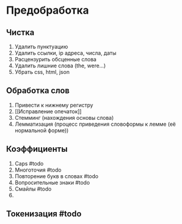 # Предобработка
## Чистка
1. Удалить пунктуацию
2. Удалить ссылки, ip адреса, числа, даты
3. Расцензурить обсценные слова
4. Удалить лишние слова (the, were...)
5. Убрать css, html, json
## Обработка слов
1. Привести к нижнему регистру
2. [[Исправление опечаток]]
3. Стемминг (нахождения основы слова)
4. Лемматизация (процесс приведения словоформы к лемме (её нормальной форме))
## Коэффициенты 
1. Caps #todo
2. Многоточия #todo
3. Повторение букв в словах #todo
4. Вопросительные знаки #todo
5. Смайлы #todo
6. 
## Токенизация #todo